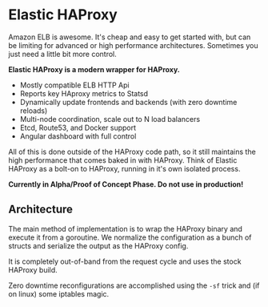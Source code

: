 # Elastic HAProxy

Amazon ELB is awesome. It's cheap and easy to get started with, but can be limiting for advanced or high performance architectures. Sometimes you just need a little bit more control.

**Elastic HAProxy is a modern wrapper for HAProxy.**

* Mostly compatible ELB HTTP Api
* Reports key HAproxy metrics to Statsd
* Dynamically update frontends and backends (with zero downtime reloads)
* Multi-node coordination, scale out to N load balancers
* Etcd, Route53, and Docker support
* Angular dashboard with full control

All of this is done outside of the HAProxy code path, so it still maintains the high performance that comes baked in with HAProxy. Think of Elastic HAProxy as a bolt-on to HAProxy, running in it's own isolated process.

**Currently in Alpha/Proof of Concept Phase. Do not use in production!**

## Architecture

The main method of implementation is to wrap the HAProxy binary and execute it from a goroutine. We normalize the configuration as a bunch of structs and serialize the output as the HAProxy config.

It is completely out-of-band from the request cycle and uses the stock HAProxy build.

Zero downtime reconfigurations are accomplished using the `-sf` trick and (if on linux) some iptables magic.

